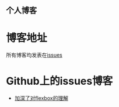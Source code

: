 个人博客
---
博客地址
===
所有博客均发表在[issues](https://github.com/webeautiful/blog/issues)

Github上的issues博客
===
* [加深了对flexbox的理解](https://github.com/ccforward/cc/issues)
